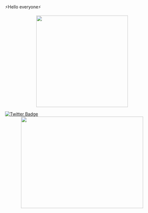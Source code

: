 ⚡Hello everyone⚡
       <div id="header" align="center">
  <img src="https://media.giphy.com/media/v1.Y2lkPTc5MGI3NjExamJtcGJoNHZ5bTBrcjR2bDhlMmIxZnByNmwxZGdlajlpZzlnNXVpNSZlcD12MV9pbnRlcm5hbF9naWZfYnlfaWQmY3Q9Zw/xTiTnsQ4BAWNNKaODm/giphy.gif" width="300"/>
</div>
           <div id="badges">
  <a href="https://twitter.com/NatashaPut19375">
    <img src="https://img.shields.io/badge/Twitter-blue?style=for-the-badge&logo=twitter&logoColor=white" alt="Twitter Badge"/>
  </a>
</div>
        <div align="center">
  <img src="https://media.giphy.com/media/v1.Y2lkPTc5MGI3NjExbzJpMzBja2M5Y2YwZGQ0ZzhvZXJhamVkenlobXl0bHZvb3F0dWZ2MSZlcD12MV9pbnRlcm5hbF9naWZfYnlfaWQmY3Q9Zw/cbWQm0HonZORq/giphy.gif" width="400" height="300"/>
</div>

